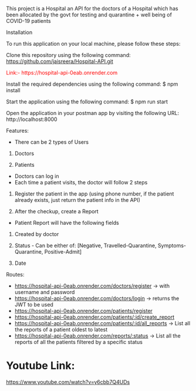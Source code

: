 This project is a Hospital an API for the doctors of a Hospital which has been allocated by the
govt for testing and quarantine + well being of COVID-19 patients

Installation

To run this application on your local machine, please follow these steps:

Clone this repository using the following command: https://github.com/jaisreera/Hospital-API.git

<p style="color:red;">Link:- https://hospital-api-0eab.onrender.com<p>

Install the required dependencies using the following command: $ npm install

Start the application using the following command: $ npm run start

Open the application in your postman app by visiting the following URL: http://localhost:8000

Features:

- There can be 2 types of Users

1. Doctors

2. Patients

- Doctors can log in
- Each time a patient visits, the doctor will follow 2 steps
 
1. Register the patient in the app (using phone number, if the patient already exists, just
return the patient info in the API)

2. After the checkup, create a Report
- Patient Report will have the following fields

1. Created by doctor

2. Status - Can be either of: [Negative, Travelled-Quarantine, Symptoms-Quarantine,
Positive-Admit]

3. Date


Routes:

- https://hospital-api-0eab.onrender.com/doctors/register → with username and password
- https://hospital-api-0eab.onrender.com/doctors/login → returns the JWT to be used
- https://hospital-api-0eab.onrender.com/patients/register
- https://hospital-api-0eab.onrender.com/patients/:id/create_report
- https://hospital-api-0eab.onrender.com/patients/:id/all_reports → List all the reports of a patient oldest to latest
- https://hospital-api-0eab.onrender.com/reports/:status → List all the reports of all the patients filtered by a specific status

# Youtube Link:
https://www.youtube.com/watch?v=y6cbb7Q4UDs